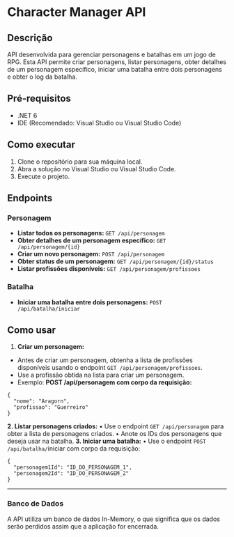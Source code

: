 # Character Manager API
  
## Descrição

API desenvolvida para gerenciar personagens e batalhas em um jogo de RPG. Esta API permite criar personagens, listar personagens, obter detalhes de um personagem específico, iniciar uma batalha entre dois personagens e obter o log da batalha.

## Pré-requisitos

* .NET 6
* IDE (Recomendado: Visual Studio ou Visual Studio Code)

## Como executar

1. Clone o repositório para sua máquina local.
2. Abra a solução no Visual Studio ou Visual Studio Code.
3. Execute o projeto.

## Endpoints

### Personagem

* <b>Listar todos os personagens: </b> ```GET /api/personagem```
* <b>Obter detalhes de um personagem específico:</b> ```GET /api/personagem/{id}```
* <b>Criar um novo personagem:</b> ```POST /api/personagem```
* <b>Obter status de um personagem:</b> ```GET /api/personagem/{id}/status```
* <b>Listar profissões disponíveis:</b> ```GET /api/personagem/profissoes```

### Batalha

* <b>Iniciar uma batalha entre dois personagens:</b> ```POST /api/batalha/iniciar```

## Como usar

1. __Criar um personagem:__
* Antes de criar um personagem, obtenha a lista de profissões disponíveis usando o endpoint ```GET /api/personagem/profissoes```.
* Use a profissão obtida na lista para criar um personagem.
* Exemplo: <b>POST /api/personagem com corpo da requisição:</b>

```
{
  "nome": "Aragorn",
  "profissao": "Guerreiro"
}
```

<b>2. Listar personagens criados:</b>
•	Use o endpoint ```GET /api/personagem``` para obter a lista de personagens criados.
•	Anote os IDs dos personagens que deseja usar na batalha.
<b>3. Iniciar uma batalha:</b>
•	Use o endpoint ```POST /api/batalha/```iniciar com corpo da requisição:

```
{
  "personagem1Id": "ID_DO_PERSONAGEM_1",
  "personagem2Id": "ID_DO_PERSONAGEM_2"
}
```

________________________________________

<h3><b>Banco de Dados</b></h3>

A API utiliza um banco de dados In-Memory, o que significa que os dados serão perdidos assim que a aplicação for encerrada.




